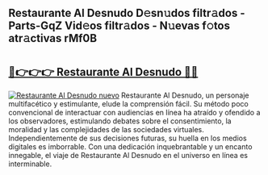 ## Restaurante Al Desnudo D𝚎sn𝚞dos filtr𝚊dos - Parts-GqZ Vid𝚎os filtr𝚊dos - N𝚞evas f𝚘tos atr𝚊ctivas rMf0B

# <h2><a href="http://mb8fin.tromn.icu/?c=Restaurante+Al+Desnudo">🔗👉👉👉 Restaurante Al Desnudo 🔗🔗</a></h2>

[![Restaurante Al Desnudo nuevo](https://i.imgur.com/pEAQMta.gif)](http://mb8fin.tromn.icu/?c=Restaurante+Al+Desnudo)
Restaurante Al Desnudo, un personaje multifacético y estimulante, elude la comprensión fácil. Su método poco convencional de interactuar con audiencias en línea ha atraído y ofendido a los observadores, estimulando debates sobre el consentimiento, la moralidad y las complejidades de las sociedades virtuales. Independientemente de sus decisiones futuras, su huella en los medios digitales es imborrable. Con una dedicación inquebrantable y un encanto innegable, el viaje de Restaurante Al Desnudo en el universo en línea es interminable.
